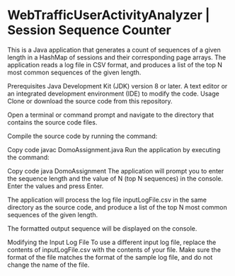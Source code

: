 # WebTrafficUserActivityAnalyzer  | Session Sequence Counter

This is a Java application that generates a count of sequences of a given length in a HashMap of sessions and their corresponding page arrays. The application reads a log file in CSV format, and produces a list of the top N most common sequences of the given length.

Prerequisites
Java Development Kit (JDK) version 8 or later.
A text editor or an integrated development environment (IDE) to modify the code.
Usage
Clone or download the source code from this repository.

Open a terminal or command prompt and navigate to the directory that contains the source code files.

Compile the source code by running the command:

Copy code
javac DomoAssignment.java
Run the application by executing the command:

Copy code
java DomoAssignment
The application will prompt you to enter the sequence length and the value of N (top N sequences) in the console. Enter the values and press Enter.

The application will process the log file inputLogFile.csv in the same directory as the source code, and produce a list of the top N most common sequences of the given length.

The formatted output sequence will be displayed on the console.

Modifying the Input Log File
To use a different input log file, replace the contents of inputLogFile.csv with the contents of your file. Make sure the format of the file matches the format of the sample log file, and do not change the name of the file.
